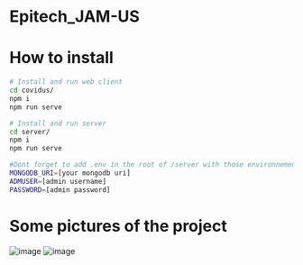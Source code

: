 # Epitech_JAM-US

# How to install
```sh
# Install and run web client
cd covidus/
npm i
npm run serve

# Install and run server
cd server/
npm i
npm run serve

#Dont forget to add .env in the root of /server with those environnement variables
MONGODB_URI=[your mongodb uri]
ADMUSER=[admin username]
PASSWORD=[admin password]
```

# Some pictures of the project

![image](https://user-images.githubusercontent.com/71386489/112704264-39289200-8e9a-11eb-8891-bd09611978ca.png)
![image](https://user-images.githubusercontent.com/71386489/112765550-f38cd600-900d-11eb-877b-023c42c3fc41.png)

